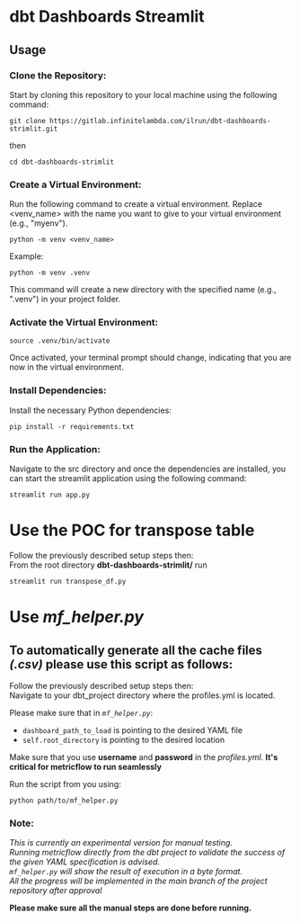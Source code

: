 # dbt Dashboards Streamlit

## Usage

### Clone the Repository: 
Start by cloning this repository to your local machine using the following command:
```commandline
git clone https://gitlab.infinitelambda.com/ilrun/dbt-dashboards-strimlit.git
```
then
```commandline
cd dbt-dashboards-strimlit
```
### Create a Virtual Environment:
Run the following command to create a virtual environment. Replace <venv_name> with the name you want to give to your virtual environment (e.g., "myenv").

```commandline
python -m venv <venv_name>
```

Example:

```commandline  
python -m venv .venv
```

This command will create a new directory with the specified name (e.g., ".venv") in your project folder.

### Activate the Virtual Environment:

```commandline  
source .venv/bin/activate
```

Once activated, your terminal prompt should change, indicating that you are now in the virtual environment.

### Install Dependencies:

Install the necessary Python dependencies:
```commandline
pip install -r requirements.txt
```

### Run the Application: 
Navigate to the src directory and once the dependencies are installed, you can start the streamlit application using the following command:
```commandline
streamlit run app.py
```

# Use the POC for transpose table
Follow the previously described setup steps then:  
From the root directory **dbt-dashboards-strimlit/** run

```commandline
streamlit run transpose_df.py
```

# Use **_mf_helper.py_**

## To automatically generate all the cache files _(.csv)_ please use this script as follows:
Follow the previously described setup steps then:  
Navigate to your dbt_project directory where the profiles.yml is located. 

Please make sure that in _```mf_helper.py```_:
- ```dashboard_path_to_load``` is pointing to the desired YAML file
- ```self.root_directory``` is pointing to the desired location

Make sure that you use **username** and **password** in the _profiles.yml_. **It's critical for metricflow to run seamlessly**

Run the script from you using:  
```commandline
python path/to/mf_helper.py
```

### Note:  
_This is currently an experimental version for manual testing.  
Running metricflow directly from the dbt project to validate the success of the given YAML specification is advised.  
```mf_helper.py``` will show the result of execution in a byte format.  
All the progress will be implemented in the main branch of the project repository after approval_  
  
**Please make sure all the manual steps are done before running.** 
